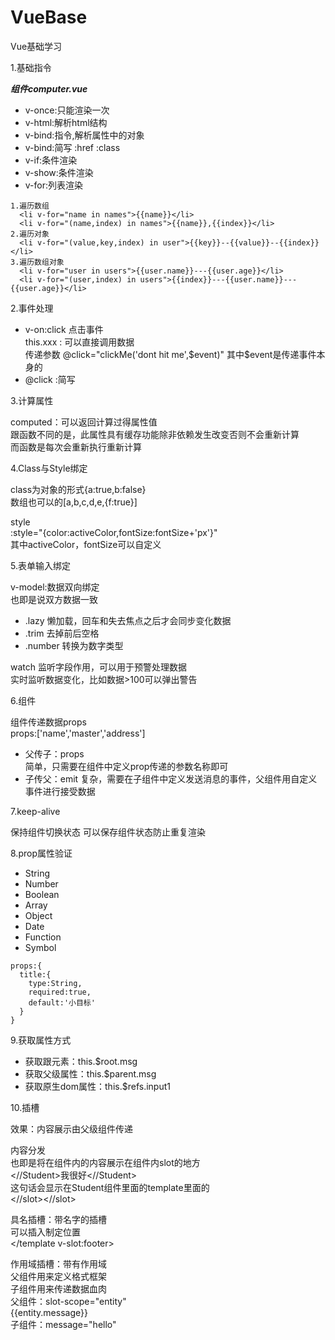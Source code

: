 
# VueBase
Vue基础学习

1.基础指令

***组件computer.vue***

- v-once:只能渲染一次
- v-html:解析html结构
- v-bind:指令,解析属性中的对象
- v-bind:简写 :href :class
- v-if:条件渲染
- v-show:条件渲染
- v-for:列表渲染

```
1.遍历数组
  <li v-for="name in names">{{name}}</li>
  <li v-for="(name,index) in names">{{name}},{{index}}</li>
2.遍历对象
  <li v-for="(value,key,index) in user">{{key}}--{{value}}--{{index}}</li>
3.遍历数组对象
  <li v-for="user in users">{{user.name}}---{{user.age}}</li>
  <li v-for="(user,index) in users">{{index}}---{{user.name}}---{{user.age}}</li>
```
2.事件处理

- v-on:click 点击事件  
    this.xxx : 可以直接调用数据  
    传递参数 @click="clickMe('dont hit me',$event)"  
    其中$event是传递事件本身的
- @click :简写

3.计算属性

computed：可以返回计算过得属性值  
跟函数不同的是，此属性具有缓存功能除非依赖发生改变否则不会重新计算  
而函数是每次会重新执行重新计算

4.Class与Style绑定

class为对象的形式{a:true,b:false}  
数组也可以的[a,b,c,d,e,{f:true}]  

style  
:style="{color:activeColor,fontSize:fontSize+'px'}"  
其中activeColor，fontSize可以自定义

5.表单输入绑定

v-model:数据双向绑定  
也即是说双方数据一致

- .lazy 懒加载，回车和失去焦点之后才会同步变化数据
- .trim 去掉前后空格
- .number 转换为数字类型

watch 监听字段作用，可以用于预警处理数据  
实时监听数据变化，比如数据>100可以弹出警告

6.组件

组件传递数据props  
props:['name','master','address']

- 父传子：props  
简单，只需要在组件中定义prop传递的参数名称即可
- 子传父：emit
复杂，需要在子组件中定义发送消息的事件，父组件用自定义事件进行接受数据

7.keep-alive

保持组件切换状态
可以保存组件状态防止重复渲染

8.prop属性验证

- String
- Number
- Boolean
- Array
- Object
- Date
- Function
- Symbol  
```
props:{  
  title:{  
    type:String,  
    required:true,  
    default:'小目标'  
  }  
} 
``` 

9.获取属性方式

- 获取跟元素：this.$root.msg
- 获取父级属性：this.$parent.msg
- 获取原生dom属性：this.$refs.input1

10.插槽

效果：内容展示由父级组件传递

内容分发  
也即是将在组件内的内容展示在组件内slot的地方  
<//Student>我很好<//Student>  
这句话会显示在Student组件里面的template里面的  
<//slot><//slot>  

具名插槽：带名字的插槽  
可以插入制定位置  
</template v-slot:footer>

作用域插槽：带有作用域  
父组件用来定义格式框架  
子组件用来传递数据血肉  
父组件：slot-scope="entity"  
{{entity.message}}  
子组件：message="hello"  


